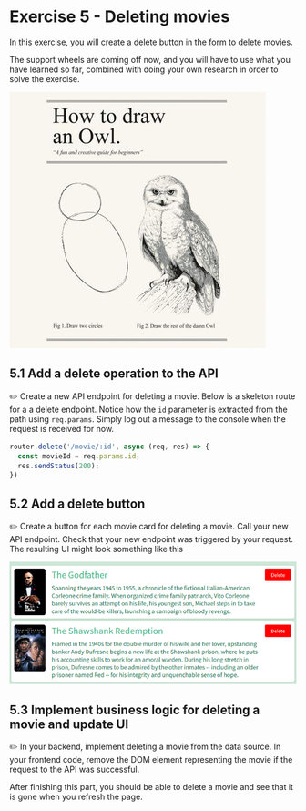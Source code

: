 # Exercise 5 - Deleting movies

In this exercise, you will create a delete button in the form to delete movies.

The support wheels are coming off now, and you will have to use what you have learned so far, combined with doing your own research in order to solve the exercise. 

![Draw the rest of the owl](./img/owl.jpg)

## 5.1 Add a delete operation to the API

:pencil2: Create a new API endpoint for deleting a movie. Below is a skeleton route for a a delete endpoint. Notice how the `id` parameter is extracted from the path using `req.params`. Simply log out a message to the console when the request is received for now. 


```javascript
router.delete('/movie/:id', async (req, res) => {
  const movieId = req.params.id;
  res.sendStatus(200);
})
```
## 5.2 Add a delete button

:pencil2: Create a button for each movie card for deleting a movie. Call your new API endpoint. Check that your new endpoint was triggered by your request.
The resulting UI might look something like this


![Draw the rest of the owl](./img/delete_ex.png)


## 5.3 Implement business logic for deleting a movie and update UI

:pencil2: In your backend, implement deleting a movie from the data source. In your frontend code, remove the DOM element representing the movie if the request to the API was successful.

After finishing this part, you should be able to delete a movie and see that it is gone when you refresh the page. 